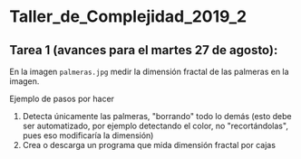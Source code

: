# Taller_de_Complejidad_2019_2

## Tarea 1 (avances para el martes 27 de agosto):

En la imagen `palmeras.jpg` medir la dimensión fractal de las palmeras en la imagen.

Ejemplo de pasos por hacer
1. Detecta únicamente las palmeras, "borrando" todo lo demás (esto debe ser automatizado, por ejemplo detectando el color, no "recortándolas", pues eso modificaría la dimensión)
2. Crea o descarga un programa que mida dimensión fractal por cajas

